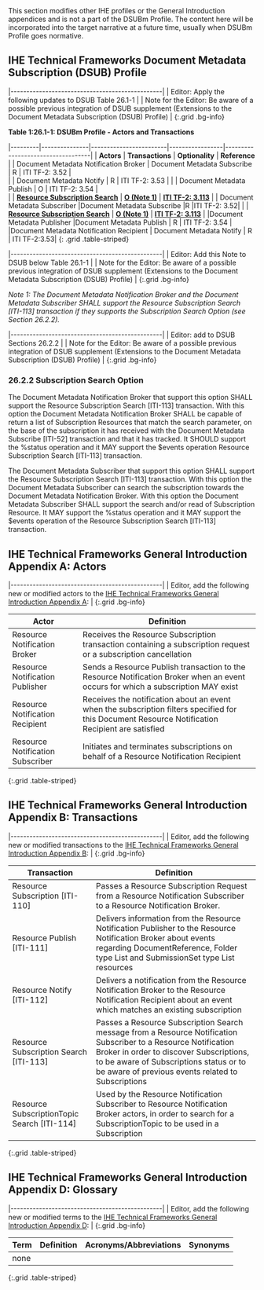 <div markdown="1" class="stu-note">
This section modifies other IHE profiles or the General Introduction appendices and is not a part of the DSUBm Profile. The content here will be incorporated into the target narrative at a future time, usually when DSUBm Profile goes normative.
</div>

## IHE Technical Frameworks Document Metadata Subscription (DSUB) Profile

|------------------------------------------------|
| Editor: Apply the following updates to DSUB Table 26.1-1 |
| Note for the Editor: Be aware of a possible previous integration of DSUB supplement (Extensions to the Document Metadata Subscription (DSUB) Profile)  |
{:.grid .bg-info}

**Table 1:26.1-1: DSUBm Profile - Actors and Transactions**

|---------|---------------|------------------------|-----------------|-----------------------------------|
| **Actors**  | **Transactions**  | **Optionality**  |       **Reference**           |
| Document Metadata Notification Broker    | Document Metadata Subscribe    | R    | ITI TF-2: 3.52     |  
|                                          | Document Metadata Notify   | R    | ITI TF-2: 3.53     | 
|                                          | Document Metadata Publish    | O    | ITI TF-2: 3.54    |  
|                                          | **<u>Resource Subscription Search</u>** | **<u>O (Note 1)</u>**  | **<u>ITI TF-2: 3.113</u>**     | 
| Document Metadata Subscriber              |Document Metadata Subscribe |R |ITI TF-2: 3.52| 
|                                          | **<u>Resource Subscription Search</u>**   | **<u>O (Note 1)</u>**  | **<u>ITI TF-2: 3.113</u>**     | 
|Document Metadata Publisher |Document Metadata Publish | R | ITI TF-2: 3.54 |
|Document Metadata Notification Recipient | Document Metadata Notify | R | ITI TF-2:3.53|
{: .grid .table-striped}

|------------------------------------------------|
| Editor: Add this Note to DSUB below Table 26.1-1 |
| Note for the Editor: Be aware of a possible previous integration of DSUB supplement (Extensions to the Document Metadata Subscription (DSUB) Profile)  |
{:.grid .bg-info}

*Note 1: The Document Metadata Notification Broker and the Document Metadata Subscriber SHALL support the Resource Subscription Search [ITI-113] transaction if they supports the Subscription Search Option (see Section 26.2.2).*

|------------------------------------------------|
| Editor: add to DSUB Sections 26.2.2  |
| Note for the Editor: Be aware of a possible previous integration of DSUB supplement (Extensions to the Document Metadata Subscription (DSUB) Profile)  |
{:.grid .bg-info}

### 26.2.2 Subscription Search Option

The Document Metadata Notification Broker that support this option SHALL support the Resource Subscription Search [ITI-113] transaction. With this option the Document Metadata Notification Broker SHALL be capable of return a list of Subscription Resources that match the search parameter, on the base of the subscription it has received with the Document Metadata Subscribe [ITI-52] transaction and that it has tracked. It SHOULD support the %status operation and it MAY support the $events operation Resource Subscription Search [ITI-113] transaction.

The Document Metadata Subscriber that support this option SHALL support the Resource Subscription Search [ITI-113] transaction. With this option the Document Metadata Subscriber can search the subscription towards the Document Metadata Notification Broker. With this option the Document Metadata Subscriber SHALL support the search and/or read of Subscription Resource. It MAY support the %status operation and it MAY support the $events operation of the Resource Subscription Search [ITI-113] transaction.

## IHE Technical Frameworks General Introduction Appendix A: Actors

|------------------------------------------------|
| Editor, add the following new or modified actors to the [IHE Technical Frameworks General Introduction Appendix A](https://profiles.ihe.net/GeneralIntro/ch-A.html): |
{:.grid .bg-info}

| Actor                            | Definition                                                                                |
| -------------------------------- | ------------------------------------------------------------------------------------------|
| Resource Notification Broker     | Receives the Resource Subscription transaction containing a subscription request or a subscription cancellation |
| Resource Notification Publisher  | Sends a Resource Publish transaction to the Resource Notification Broker when an event occurs for which a subscription MAY exist |
| Resource Notification Recipient  | Receives the notification about an event when the subscription filters specified for this Document Resource Notification Recipient are satisfied |
| Resource Notification Subscriber | Initiates and terminates subscriptions on behalf of a Resource Notification Recipient |
{:.grid .table-striped}

## IHE Technical Frameworks General Introduction Appendix B: Transactions

|------------------------------------------------|
| Editor, add the following new or modified transactions to the [IHE Technical Frameworks General Introduction Appendix B](https://profiles.ihe.net/GeneralIntro/ch-B.html): |
{:.grid .bg-info}

| Transaction                                 | Definition                                                                              |
| ------------------------------------------- | --------------------------------------------------------------------------------------- |
| Resource Subscription [ITI-110] | Passes a Resource Subscription Request from a Resource Notification Subscriber to a Resource Notification Broker. |
| Resource Publish [ITI-111] | Delivers information from the Resource Notification Publisher to the Resource Notification Broker about events regarding DocumentReference, Folder type List and SubmissionSet type List resources |
| Resource Notify [ITI-112] | Delivers a notification from the Resource Notification Broker to the Resource Notification Recipient about an event which matches an existing subscription |
| Resource Subscription Search [ITI-113] | Passes a Resource Subscription Search message from a Resource Notification Subscriber to a Resource Notification Broker in order to discover Subscriptions, to be aware of Subscriptions status or to be aware of previous events related to Subscriptions |
| Resource SubscriptionTopic Search [ITI-114] | Used by the Resource Notification Subscriber to Resource Notification Broker actors, in order to search for a SubscriptionTopic to be used in a Subscription |
{:.grid .table-striped}

## IHE Technical Frameworks General Introduction Appendix D: Glossary

|------------------------------------------------|
| Editor, add the following new or modified terms to the [IHE Technical Frameworks General Introduction Appendix D](https://profiles.ihe.net/GeneralIntro/ch-D.html): |
{:.grid .bg-info}

| Term                         | Definition                                                    | Acronyms/Abbreviations | Synonyms    |
| ---------------------------- | --------------------------------------------------------------| -----------------------| ------------|
| none |  |
{:.grid .table-striped}